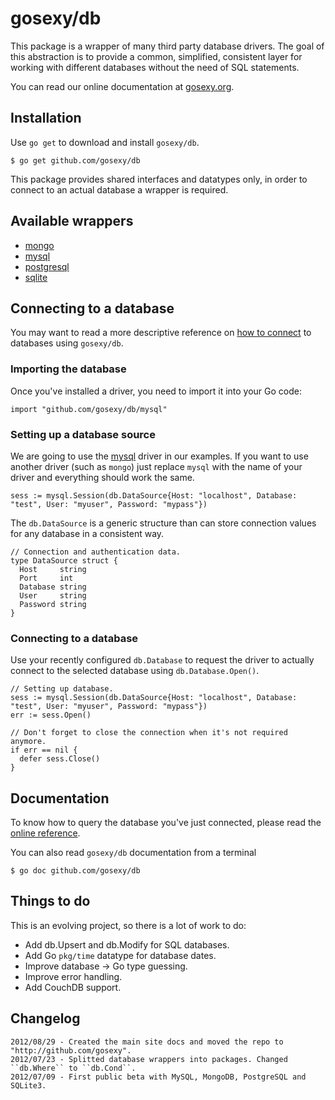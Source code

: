 # gosexy/db

This package is a wrapper of many third party database drivers. The goal of this abstraction is to provide a common,
simplified, consistent layer for working with different databases without the need of SQL statements.

You can read our online documentation at [gosexy.org](http://gosexy.org).

## Installation

Use ``go get`` to download and install ``gosexy/db``.

    $ go get github.com/gosexy/db

This package provides shared interfaces and datatypes only, in order to connect to an actual database a wrapper is required.

## Available wrappers

* [mongo](http://gosexy.org/db/wrappers/mongo)
* [mysql](http://gosexy.org/db/wrappers/mysql)
* [postgresql](http://gosexy.org/db/wrappers/postgresql)
* [sqlite](http://gosexy.org/db/wrappers/sqlite)

## Connecting to a database

You may want to read a more descriptive reference on [how to connect](http://gosexy.org/db) to databases using ``gosexy/db``.

### Importing the database

Once you've installed a driver, you need to import it into your Go code:

    import "github.com/gosexy/db/mysql"

### Setting up a database source

We are going to use the [mysql](http://gosexy.org/db/wrappers/mysql) driver in our examples. If you want to use another driver
(such as ``mongo``) just replace ``mysql`` with the name of your driver and everything should work the same.

    sess := mysql.Session(db.DataSource{Host: "localhost", Database: "test", User: "myuser", Password: "mypass"})

The ``db.DataSource`` is a generic structure than can store connection values for any database in a consistent way.

    // Connection and authentication data.
    type DataSource struct {
      Host     string
      Port     int
      Database string
      User     string
      Password string
    }

### Connecting to a database

Use your recently configured ``db.Database`` to request the driver to actually connect to the selected database using ``db.Database.Open()``.

    // Setting up database.
    sess := mysql.Session(db.DataSource{Host: "localhost", Database: "test", User: "myuser", Password: "mypass"})
    err := sess.Open()

    // Don't forget to close the connection when it's not required anymore.
    if err == nil {
      defer sess.Close()
    }

## Documentation

To know how to query the database you've just connected, please read the [online reference](http://gosexy.org/db).

You can also read ``gosexy/db`` documentation from a terminal

    $ go doc github.com/gosexy/db

## Things to do

This is an evolving project, so there is a lot of work to do:

* Add db.Upsert and db.Modify for SQL databases.
* Add Go ``pkg/time`` datatype for database dates.
* Improve database -> Go type guessing.
* Improve error handling.
* Add CouchDB support.

## Changelog

    2012/08/29 - Created the main site docs and moved the repo to "http://github.com/gosexy".
    2012/07/23 - Splitted database wrappers into packages. Changed ``db.Where`` to ``db.Cond``.
    2012/07/09 - First public beta with MySQL, MongoDB, PostgreSQL and SQLite3.
